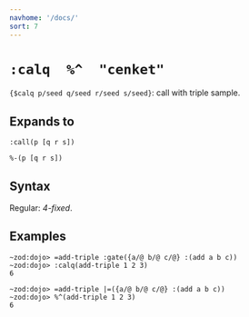 ```yaml
---
navhome: '/docs/'
sort: 7
---
```


# `:calq  %^  "cenket"`

`{$calq p/seed q/seed r/seed s/seed}`: call with triple sample.

## Expands to

    :call(p [q r s])

    %-(p [q r s])

## Syntax

Regular: *4-fixed*.

## Examples

    ~zod:dojo> =add-triple :gate({a/@ b/@ c/@} :(add a b c))
    ~zod:dojo> :calq(add-triple 1 2 3)
    6

    ~zod:dojo> =add-triple |=({a/@ b/@ c/@} :(add a b c))
    ~zod:dojo> %^(add-triple 1 2 3)
    6
